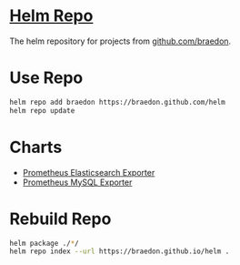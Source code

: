 [Helm Repo](https://braedon.github.io/helm)
====
The helm repository for projects from [github.com/braedon](https://github.com/braedon).

# Use Repo
```bash
helm repo add braedon https://braedon.github.com/helm
helm repo update
```

# Charts
- [Prometheus Elasticsearch Exporter](/helm/prometheus-es-exporter)
- [Prometheus MySQL Exporter](/helm/prometheus-mysql-exporter)

# Rebuild Repo
```bash
helm package ./*/
helm repo index --url https://braedon.github.io/helm .
```
